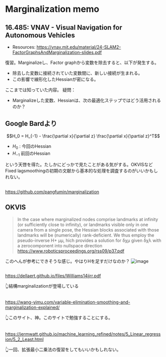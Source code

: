 # Marginalization memo
## 16.485: VNAV - Visual Navigation for Autonomous Vehicles
- Resources: https://vnav.mit.edu/material/24-SLAM2-FactorGraphsAndMarginalization-slides.pdf

復習。Marginalizeし、Factor graphから変数を除去すると、以下が発生する。
- 除去した変数に接続されていた変数間に、新しい接続が生まれる。
- この影響で線形化したHessianが密になる。

ここまでは知っていた内容。
疑問：
- Marginalizeした変数、Hessianは、次の最適化ステップではどう活用されるのか？

## Google Bardより
```math
H_0 = H_{-1} - \frac{\partial x}{\partial z} \frac{\partial x}{\partial z}^T
```

- $H_0$ : 今回のHessian
- $H_{-1}$ 前回のHessian

という天啓を得た。たしかにどっかで見たことがある気がする。OKVISなどFixed lagsmoothingの初期の文献から基本的な処理を調査するのがいいかもしれない。


##
https://github.com/pangfumin/marginalization

## OKVIS
>In the case where marginalized nodes comprise landmarks at infinity (or sufficiently close to infinity), or landmarks visible only in one camera from a single pose, the Hessian blocks associated with those landmarks will be (numerically) rank-deficient. We thus employ the pseudo-inverse H+ µµ, hich provides a solution for δχµ given δχλ with a zerocomponent into nullspace direction
https://www.roboticsproceedings.org/rss09/p37.pdf

このへんが参考にできそうな感じ。やはりHを足すだけなのか？
![image](https://github.com/eryeden/get-slam-to-marginalize/assets/4968978/db510296-e33a-49a7-9b99-21f90638e617)



##
https://dellaert.github.io/files/Williams14ijrr.pdf

👆結構marginalizationが登場している



##
https://wang-yimu.com/variable-elimination-smoothing-and-marginalization-explained/

👆このサイト、神。このサイトで勉強することにする。

## 
https://jermwatt.github.io/machine_learning_refined/notes/5_Linear_regression/5_2_Least.html

👆一回、拡張最小二乗法の復習をしてもいいかもしれない。
